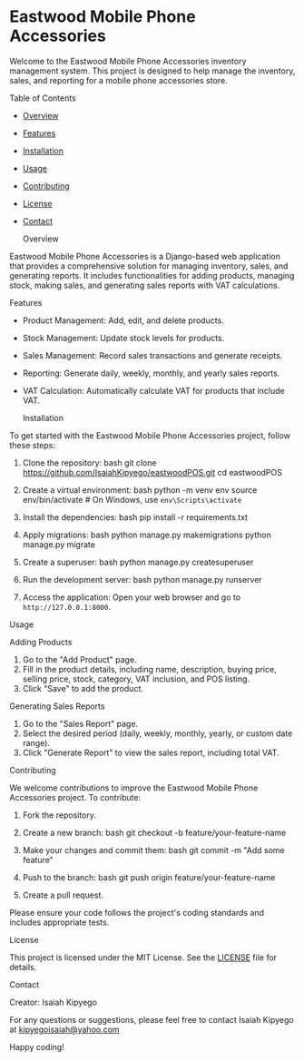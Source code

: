 
# Eastwood Mobile Phone Accessories

Welcome to the Eastwood Mobile Phone Accessories inventory management system. This project is designed to help manage the inventory, sales, and reporting for a mobile phone accessories store.

  Table of Contents

- [Overview](#overview)
- [Features](#features)
- [Installation](#installation)
- [Usage](#usage)
- [Contributing](#contributing)
- [License](#license)
- [Contact](#contact)

  Overview

Eastwood Mobile Phone Accessories is a Django-based web application that provides a comprehensive solution for managing inventory, sales, and generating reports. It includes functionalities for adding products, managing stock, making sales, and generating sales reports with VAT calculations.

  Features

- Product Management: Add, edit, and delete products.
- Stock Management: Update stock levels for products.
- Sales Management: Record sales transactions and generate receipts.
- Reporting: Generate daily, weekly, monthly, and yearly sales reports.
- VAT Calculation: Automatically calculate VAT for products that include VAT.

  Installation

To get started with the Eastwood Mobile Phone Accessories project, follow these steps:

1. Clone the repository:
   bash
   git clone https://github.com/IsaiahKipyego/eastwoodPOS.git
   cd eastwoodPOS
   

2. Create a virtual environment:
   bash
   python -m venv env
   source env/bin/activate  # On Windows, use `env\Scripts\activate`
   

3. Install the dependencies:
   bash
   pip install -r requirements.txt
   

4. Apply migrations:
   bash
   python manage.py makemigrations
   python manage.py migrate
   

5. Create a superuser:
   bash
   python manage.py createsuperuser
   

6. Run the development server:
   bash
   python manage.py runserver
   

7. Access the application:
   Open your web browser and go to `http://127.0.0.1:8000`.

  Usage

Adding Products

1. Go to the "Add Product" page.
2. Fill in the product details, including name, description, buying price, selling price, stock, category, VAT inclusion, and POS listing.
3. Click "Save" to add the product.

Generating Sales Reports

1. Go to the "Sales Report" page.
2. Select the desired period (daily, weekly, monthly, yearly, or custom date range).
3. Click "Generate Report" to view the sales report, including total VAT.

  Contributing

We welcome contributions to improve the Eastwood Mobile Phone Accessories project. To contribute:

1. Fork the repository.
2. Create a new branch:
   bash
   git checkout -b feature/your-feature-name
   
3. Make your changes and commit them:
   bash
   git commit -m "Add some feature"
   
4. Push to the branch:
   bash
   git push origin feature/your-feature-name
   
5. Create a pull request.

Please ensure your code follows the project's coding standards and includes appropriate tests.

  License

This project is licensed under the MIT License. See the [LICENSE](LICENSE) file for details.

  Contact

Creator: Isaiah Kipyego

For any questions or suggestions, please feel free to contact Isaiah Kipyego at kipyegoisaiah@yahoo.com



Happy coding!
